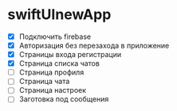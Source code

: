 # swiftUInewApp

- [x] Подключить firebase
- [x] Авторизация без перезахода в приложение
- [x] Страницы входа регистрации
- [x] Страница списка чатов
- [ ] Страница профиля
- [ ] Страница чата
- [ ] Страница настроек
- [ ] Заготовка под сообщения
